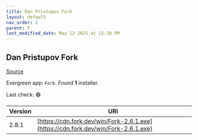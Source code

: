 ```yaml
---
title: Dan Pristupov Fork
layout: default
nav_order: 2
parent: F
last_modified_date: May 12 2025 at 12:20 PM
---
```


## Dan Pristupov Fork

[Source](https://www.fork.dev)

Evergreen app: `Fork`. Found **1** installer.

Last check: 🟢

| Version | URI                                                                                |
| ------- | ---------------------------------------------------------------------------------- |
| 2.8.1   | [https://cdn.fork.dev/win/Fork-2.6.1.exe](https://cdn.fork.dev/win/Fork-2.6.1.exe) |
